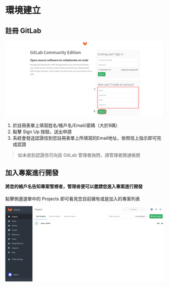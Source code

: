 # 環境建立

## 註冊 GitLab

![gitlab example](./gitlab.png)

1. 於註冊表單上填寫姓名/帳戶名/Email/密碼（大於8碼）
2. 點擊 Sign Up 按鈕，送出申請
3. 系統會發送認證信到您註冊表單上所填寫的Email地址，依照信上指示即可完成認證

> 如未收到認證信可向該 GitLab 管理者詢問，請管理者開通帳號

## 加入專案進行開發

#### 將您的帳戶名告知專案管裡者，管理者便可以邀請您進入專案進行開發

點擊側邊選單中的 Projects 即可看見您目前擁有或是加入的專案列表

![gitlab example](./gitlab2.png)
